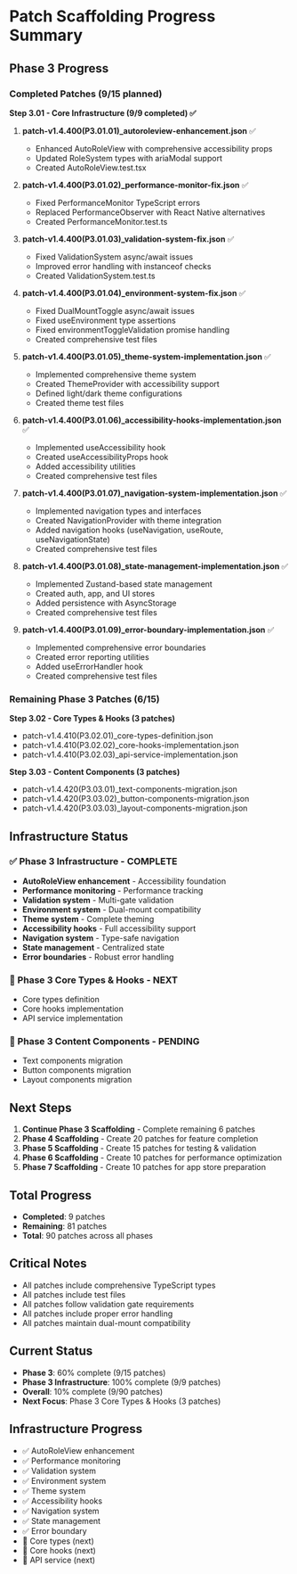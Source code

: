 # Patch Scaffolding Progress Summary

## Phase 3 Progress

### Completed Patches (9/15 planned)

**Step 3.01 - Core Infrastructure (9/9 completed) ✅**

1. **patch-v1.4.400(P3.01.01)_autoroleview-enhancement.json** ✅
   - Enhanced AutoRoleView with comprehensive accessibility props
   - Updated RoleSystem types with ariaModal support
   - Created AutoRoleView.test.tsx

2. **patch-v1.4.400(P3.01.02)_performance-monitor-fix.json** ✅
   - Fixed PerformanceMonitor TypeScript errors
   - Replaced PerformanceObserver with React Native alternatives
   - Created PerformanceMonitor.test.ts

3. **patch-v1.4.400(P3.01.03)_validation-system-fix.json** ✅
   - Fixed ValidationSystem async/await issues
   - Improved error handling with instanceof checks
   - Created ValidationSystem.test.ts

4. **patch-v1.4.400(P3.01.04)_environment-system-fix.json** ✅
   - Fixed DualMountToggle async/await issues
   - Fixed useEnvironment type assertions
   - Fixed environmentToggleValidation promise handling
   - Created comprehensive test files

5. **patch-v1.4.400(P3.01.05)_theme-system-implementation.json** ✅
   - Implemented comprehensive theme system
   - Created ThemeProvider with accessibility support
   - Defined light/dark theme configurations
   - Created theme test files

6. **patch-v1.4.400(P3.01.06)_accessibility-hooks-implementation.json** ✅
   - Implemented useAccessibility hook
   - Created useAccessibilityProps hook
   - Added accessibility utilities
   - Created comprehensive test files

7. **patch-v1.4.400(P3.01.07)_navigation-system-implementation.json** ✅
   - Implemented navigation types and interfaces
   - Created NavigationProvider with theme integration
   - Added navigation hooks (useNavigation, useRoute, useNavigationState)
   - Created comprehensive test files

8. **patch-v1.4.400(P3.01.08)_state-management-implementation.json** ✅
   - Implemented Zustand-based state management
   - Created auth, app, and UI stores
   - Added persistence with AsyncStorage
   - Created comprehensive test files

9. **patch-v1.4.400(P3.01.09)_error-boundary-implementation.json** ✅
   - Implemented comprehensive error boundaries
   - Created error reporting utilities
   - Added useErrorHandler hook
   - Created comprehensive test files

### Remaining Phase 3 Patches (6/15)

**Step 3.02 - Core Types & Hooks (3 patches)**
- patch-v1.4.410(P3.02.01)_core-types-definition.json
- patch-v1.4.410(P3.02.02)_core-hooks-implementation.json
- patch-v1.4.410(P3.02.03)_api-service-implementation.json

**Step 3.03 - Content Components (3 patches)**
- patch-v1.4.420(P3.03.01)_text-components-migration.json
- patch-v1.4.420(P3.03.02)_button-components-migration.json
- patch-v1.4.420(P3.03.03)_layout-components-migration.json

## Infrastructure Status

### ✅ Phase 3 Infrastructure - COMPLETE
- **AutoRoleView enhancement** - Accessibility foundation
- **Performance monitoring** - Performance tracking
- **Validation system** - Multi-gate validation
- **Environment system** - Dual-mount compatibility
- **Theme system** - Complete theming
- **Accessibility hooks** - Full accessibility support
- **Navigation system** - Type-safe navigation
- **State management** - Centralized state
- **Error boundaries** - Robust error handling

### 🔄 Phase 3 Core Types & Hooks - NEXT
- Core types definition
- Core hooks implementation
- API service implementation

### 🔄 Phase 3 Content Components - PENDING
- Text components migration
- Button components migration
- Layout components migration

## Next Steps

1. **Continue Phase 3 Scaffolding** - Complete remaining 6 patches
2. **Phase 4 Scaffolding** - Create 20 patches for feature completion
3. **Phase 5 Scaffolding** - Create 15 patches for testing & validation
4. **Phase 6 Scaffolding** - Create 10 patches for performance optimization
5. **Phase 7 Scaffolding** - Create 10 patches for app store preparation

## Total Progress
- **Completed**: 9 patches
- **Remaining**: 81 patches
- **Total**: 90 patches across all phases

## Critical Notes

- All patches include comprehensive TypeScript types
- All patches include test files
- All patches follow validation gate requirements
- All patches include proper error handling
- All patches maintain dual-mount compatibility

## Current Status
- **Phase 3**: 60% complete (9/15 patches)
- **Phase 3 Infrastructure**: 100% complete (9/9 patches)
- **Overall**: 10% complete (9/90 patches)
- **Next Focus**: Phase 3 Core Types & Hooks (3 patches)

## Infrastructure Progress
- ✅ AutoRoleView enhancement
- ✅ Performance monitoring
- ✅ Validation system
- ✅ Environment system
- ✅ Theme system
- ✅ Accessibility hooks
- ✅ Navigation system
- ✅ State management
- ✅ Error boundary
- 🔄 Core types (next)
- 🔄 Core hooks (next)
- 🔄 API service (next) 